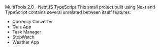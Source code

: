 
MultiTools 2.0 -  NextJS TypeScript 
This small project built using Next and TypeScript contains several unrelated between itself features:
 - Currency Converter
 - Quiz App
 - Task Manager
 - StopWatch
 - Weather App